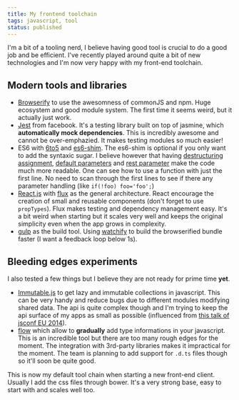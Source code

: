 ```yaml
---
title: My frontend toolchain
tags: javascript, tool
status: published
---
```


I'm a bit of a tooling nerd, I believe having good tool is crucial to do a good job and be efficient. I've recently played around quite a bit of new technologies and I'm now very happy with my front-end toolchain.

## Modern tools and libraries

* [Browserify](http://browserify.org/) to use the awesomness of commonJS and npm. Huge ecosystem and good module system. The first time it seems weird, but it actually just work.
* [Jest](http://facebook.github.io/jest/) from facebook. It's a testing library built on top of jasmine, which **automatically mock dependencies**. This is incredibly awesome and cannot be over-emphazied. It makes testing modules so much easier!
* ES6 with [6to5](https://6to5.org/index.html) and [es6-shim](https://www.npmjs.com/package/es6-shim). The es6-shim is optional if you only want to add the syntaxic sugar. I believe however that having [destructuring assignment](https://developer.mozilla.org/en-US/docs/Web/JavaScript/Reference/Operators/Destructuring_assignment), [default parameters](https://developer.mozilla.org/en-US/docs/Web/JavaScript/Reference/Functions/Default_parameters) and [rest parameter](https://developer.mozilla.org/en-US/docs/Web/JavaScript/Reference/Functions/rest_parameters) make the code much more readable. One can see how to use a function with just the first line. No need to scan through the first lines to see if there any parameter handling (like `if(!foo) foo='foo';`)
* [React.js](https://facebook.github.io/react/) with [flux](https://github.com/facebook/flux) as the general architecture. React encourage the creation of small and reusable components (don't forget to use `propTypes`). Flux makes testing and dependency management easy. It's a bit weird when starting but it scales very well and keeps the original simplicity even when the app grows in complexity.
* [gulp](http://gulpjs.com/) as the build tool. Using [watchify](https://github.com/gulpjs/gulp/blob/master/docs/recipes/fast-browserify-builds-with-watchify.md) to build the browserified bundle faster (I want a feedback loop below 1s).

## Bleeding edges experiments
I also tested a few things but I believe they are not ready for prime time **yet**.

* [Immutable.js](https://github.com/facebook/immutable-js) to get lazy and immutable collections in javascript. This can be very handy and reduce bugs due to different modules modifying shared data. The api is quite complex though and I'm trying to keep the api surface of my apps as small as possible (influenced from [this talk of jsconf EU 2014](https://www.youtube.com/watch?v=4anAwXYqLG8)).
* [flow](http://flowtype.org/) which allow to **gradually** add type informations in your javascript. This is an incredible tool but there are too many rough edges for the moment. The integration with 3rd-party libraries makes it impractical for the moment. The team is planning to add support for `.d.ts` files though so it'll soon be quite good.

This is now my default tool chain when starting a new front-end client. Usually I add the css files through bower. It's a very strong base, easy to start with and scales well too.